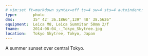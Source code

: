 ```yaml
---
# vim:set ft=markdown syntax=off ts=4 sw=4 sts=4 autoindent:
type:       photo
dms:        35° 42' 36.1866",139° 48' 38.5626"
equipment:  Leica M8, Leica Summitar 50mm 2/f
fname:      2014-08-04_-_Tokyo_Skytree.jpg
location:   Tokyo Skytree, Tokyo, Japan
---
```


A summer sunset over central Tokyo.
